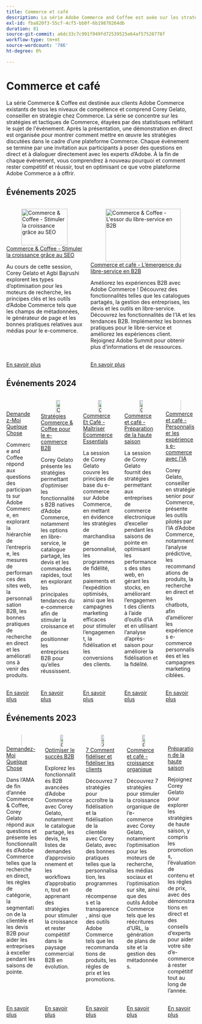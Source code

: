 ```yaml
---
title: Commerce et café
description: La série Adobe Commerce and Coffee est axée sur les stratégies et les tactiques de Commerce, étayées par des statistiques reflétant le sujet de l’événement.
exl-id: fba820f3-55cf-4cf5-bb0f-6b19870264db
duration: 81
source-git-commit: a6dc33c7c991f949fd72539525e64af57520778f
workflow-type: tm+mt
source-wordcount: '786'
ht-degree: 0%

---
```


# Commerce et café

La série Commerce &amp; Coffee est destinée aux clients Adobe Commerce existants de tous les niveaux de compétence et comprend Corey Gelato, conseiller en stratégie chez Commerce. La série se concentre sur les stratégies et tactiques de Commerce, étayées par des statistiques reflétant le sujet de l&#39;événement. Après la présentation, une démonstration en direct est organisée pour montrer comment mettre en œuvre les stratégies discutées dans le cadre d’une plateforme Commerce. Chaque événement se termine par une invitation aux participants à poser des questions en direct et à dialoguer directement avec les experts d’Adobe. À la fin de chaque événement, vous comprendrez à nouveau pourquoi et comment rester compétitif et réussir, tout en optimisant ce que votre plateforme Adobe Commerce a à offrir.


## Événements 2025

<!-- CARDS
* 2025/seo-growth.md
* 2025/self-service-b2b.md
-->
<!-- START CARDS HTML - DO NOT MODIFY BY HAND -->
<div class="columns">
    <div class="column is-half-tablet is-half-desktop is-one-third-widescreen" aria-label="Commerce & Coffee - Driving Growth with SEO">
        <div class="card" style="height: 100%; display: flex; flex-direction: column; height: 100%;">
            <div class="card-image">
                <figure class="image x-is-16by9">
                    <a href="2025/seo-growth.md" title="Commerce &amp; Coffee - Stimuler la croissance grâce au SEO" target="_blank" rel="referrer">
                        <img class="is-bordered-r-small" src="https://video.tv.adobe.com/v/3459039/?format=jpeg&nocache=1749738512514" alt="Commerce &amp; Coffee - Stimuler la croissance grâce au SEO"
                             style="width: 100%; aspect-ratio: 16 / 9; object-fit: cover; overflow: hidden; display: block; margin: auto;">
                    </a>
                </figure>
            </div>
            <div class="card-content is-padded-small" style="display: flex; flex-direction: column; flex-grow: 1; justify-content: space-between;">
                <div class="top-card-content">
                    <p class="headline is-size-6 has-text-weight-bold">
                        <a href="2025/seo-growth.md" target="_blank" rel="referrer" title="Commerce &amp; Coffee - Stimuler la croissance grâce au SEO">Commerce &amp; Coffee - Stimuler la croissance grâce au SEO</a>
                    </p>
                    <p class="is-size-6">Au cours de cette session, Corey Gelato et Agbi Bajrushi explorent les types d’optimisation pour les moteurs de recherche, les principes clés et les outils d’Adobe Commerce tels que les champs de métadonnées, le générateur de page et les bonnes pratiques relatives aux médias pour le e-commerce.</p>
                </div>
                <a href="2025/seo-growth.md" target="_blank" rel="referrer" class="spectrum-Button spectrum-Button--outline spectrum-Button--primary spectrum-Button--sizeM" style="align-self: flex-start; margin-top: 1rem;">
                    <span class="spectrum-Button-label has-no-wrap has-text-weight-bold"> En savoir plus </span>
                </a>
            </div>
        </div>
    </div>
    <div class="column is-half-tablet is-half-desktop is-one-third-widescreen" aria-label="Commerce & Coffee - The Rise of Self-Service in B2B">
        <div class="card" style="height: 100%; display: flex; flex-direction: column; height: 100%;">
            <div class="card-image">
                <figure class="image x-is-16by9">
                    <a href="2025/self-service-b2b.md" title="Commerce &amp; Coffee - L&apos;essor du libre-service en B2B" target="_blank" rel="referrer">
                        <img class="is-bordered-r-small" src="https://video.tv.adobe.com/v/3451619/?format=jpeg&nocache=1749738512499" alt="Commerce &amp; Coffee - L&apos;essor du libre-service en B2B"
                             style="width: 100%; aspect-ratio: 16 / 9; object-fit: cover; overflow: hidden; display: block; margin: auto;">
                    </a>
                </figure>
            </div>
            <div class="card-content is-padded-small" style="display: flex; flex-direction: column; flex-grow: 1; justify-content: space-between;">
                <div class="top-card-content">
                    <p class="headline is-size-6 has-text-weight-bold">
                        <a href="2025/self-service-b2b.md" target="_blank" rel="referrer" title="Commerce &amp; Coffee - L&apos;essor du libre-service en B2B">Commerce et café - L’émergence du libre-service en B2B</a>
                    </p>
                    <p class="is-size-6">Améliorez les expériences B2B avec Adobe Commerce ! Découvrez des fonctionnalités telles que les catalogues partagés, la gestion des entreprises, les devis et les outils en libre-service. Découvrez les fonctionnalités de l’IA et les tendances B2B. Implémentez les bonnes pratiques pour le libre-service et améliorez les expériences client. Rejoignez Adobe Summit pour obtenir plus d’informations et de ressources.</p>
                </div>
                <a href="2025/self-service-b2b.md" target="_blank" rel="referrer" class="spectrum-Button spectrum-Button--outline spectrum-Button--primary spectrum-Button--sizeM" style="align-self: flex-start; margin-top: 1rem;">
                    <span class="spectrum-Button-label has-no-wrap has-text-weight-bold"> En savoir plus </span>
                </a>
            </div>
        </div>
    </div>
</div>
<!-- END CARDS HTML - DO NOT MODIFY BY HAND -->

## Événements 2024

<!-- CARDS
* 2024/ask-me-anything.md
* 2024/commerce-and-coffee-strategies-for-b2b-ecommerce.md
* 2024/ecommerce-essentials.md
* 2024/peak-season-prep.md
* 2024/personalize-ecommerce.md
-->
<!-- START CARDS HTML - DO NOT MODIFY BY HAND -->
<div class="columns">
    <div class="column is-half-tablet is-half-desktop is-one-third-widescreen" aria-label="Ask Me Anything">
        <div class="card" style="height: 100%; display: flex; flex-direction: column; height: 100%;">
            <div class="card-image">
                <figure class="image x-is-16by9">
                    <a href="2024/ask-me-anything.md" title="Demander n&apos;importe quoi" target="_blank" rel="referrer">
                        <img class="is-bordered-r-small" src="https://video.tv.adobe.com/v/3437034/?format=jpeg&nocache=1749738513506" alt="Demander n&apos;importe quoi"
                             style="width: 100%; aspect-ratio: 16 / 9; object-fit: cover; overflow: hidden; display: block; margin: auto;">
                    </a>
                </figure>
            </div>
            <div class="card-content is-padded-small" style="display: flex; flex-direction: column; flex-grow: 1; justify-content: space-between;">
                <div class="top-card-content">
                    <p class="headline is-size-6 has-text-weight-bold">
                        <a href="2024/ask-me-anything.md" target="_blank" rel="referrer" title="Demander n&apos;importe quoi">Demandez-Moi Quelque Chose</a>
                    </p>
                    <p class="is-size-6">Commerce and Coffee répond aux questions des participants sur Adobe Commerce, en explorant la hiérarchie de l’entreprise, les mesures de performances des sites web, la personnalisation B2B, les bonnes pratiques de recherche en direct et les améliorations à venir des produits.</p>
                </div>
                <a href="2024/ask-me-anything.md" target="_blank" rel="referrer" class="spectrum-Button spectrum-Button--outline spectrum-Button--primary spectrum-Button--sizeM" style="align-self: flex-start; margin-top: 1rem;">
                    <span class="spectrum-Button-label has-no-wrap has-text-weight-bold"> En savoir plus </span>
                </a>
            </div>
        </div>
    </div>
    <div class="column is-half-tablet is-half-desktop is-one-third-widescreen" aria-label="Commerce & Coffee Strategies for B2B eCommerce">
        <div class="card" style="height: 100%; display: flex; flex-direction: column; height: 100%;">
            <div class="card-image">
                <figure class="image x-is-16by9">
                    <a href="2024/commerce-and-coffee-strategies-for-b2b-ecommerce.md" title="Commerce &amp; Coffee Strategies for B2B eCommerce" target="_blank" rel="referrer">
                        <img class="is-bordered-r-small" src="https://video.tv.adobe.com/v/3432604/?format=jpeg&nocache=1749738513489" alt="Commerce &amp; Coffee Strategies for B2B eCommerce"
                             style="width: 100%; aspect-ratio: 16 / 9; object-fit: cover; overflow: hidden; display: block; margin: auto;">
                    </a>
                </figure>
            </div>
            <div class="card-content is-padded-small" style="display: flex; flex-direction: column; flex-grow: 1; justify-content: space-between;">
                <div class="top-card-content">
                    <p class="headline is-size-6 has-text-weight-bold">
                        <a href="2024/commerce-and-coffee-strategies-for-b2b-ecommerce.md" target="_blank" rel="referrer" title="Commerce &amp; Coffee Strategies for B2B eCommerce">Stratégies Commerce &amp; Coffee pour le e-commerce B2B</a>
                    </p>
                    <p class="is-size-6">Corey Gelato présente les stratégies permettant d’optimiser les fonctionnalités B2B natives d’Adobe Commerce, notamment les options en libre-service, le catalogue partagé, les devis et les commandes rapides, tout en explorant les principales tendances du e-commerce afin de stimuler la croissance et de positionner les entreprises B2B pour qu’elles réussissent.</p>
                </div>
                <a href="2024/commerce-and-coffee-strategies-for-b2b-ecommerce.md" target="_blank" rel="referrer" class="spectrum-Button spectrum-Button--outline spectrum-Button--primary spectrum-Button--sizeM" style="align-self: flex-start; margin-top: 1rem;">
                    <span class="spectrum-Button-label has-no-wrap has-text-weight-bold"> En savoir plus </span>
                </a>
            </div>
        </div>
    </div>
    <div class="column is-half-tablet is-half-desktop is-one-third-widescreen" aria-label="Commerce & Coffee - Mastering Ecommerce Essentials">
        <div class="card" style="height: 100%; display: flex; flex-direction: column; height: 100%;">
            <div class="card-image">
                <figure class="image x-is-16by9">
                    <a href="2024/ecommerce-essentials.md" title="Commerce &amp; Coffee - Maîtriser Ecommerce Essentials" target="_blank" rel="referrer">
                        <img class="is-bordered-r-small" src="https://video.tv.adobe.com/v/3429437/?format=jpeg&nocache=1749738513520" alt="Commerce &amp; Coffee - Maîtriser Ecommerce Essentials"
                             style="width: 100%; aspect-ratio: 16 / 9; object-fit: cover; overflow: hidden; display: block; margin: auto;">
                    </a>
                </figure>
            </div>
            <div class="card-content is-padded-small" style="display: flex; flex-direction: column; flex-grow: 1; justify-content: space-between;">
                <div class="top-card-content">
                    <p class="headline is-size-6 has-text-weight-bold">
                        <a href="2024/ecommerce-essentials.md" target="_blank" rel="referrer" title="Commerce &amp; Coffee - Maîtriser Ecommerce Essentials">Commerce Et Café - Maîtriser Ecommerce Essentials</a>
                    </p>
                    <p class="is-size-6">La session de Corey Gelato couvre les principes de base du e-commerce sur Adobe Commerce, en mettant en évidence les stratégies de marchandisage personnalisé, les programmes de fidélité, les paiements et l’expédition optimisés, ainsi que les campagnes marketing efficaces pour stimuler l’engagement, la fidélisation et les conversions des clients.</p>
                </div>
                <a href="2024/ecommerce-essentials.md" target="_blank" rel="referrer" class="spectrum-Button spectrum-Button--outline spectrum-Button--primary spectrum-Button--sizeM" style="align-self: flex-start; margin-top: 1rem;">
                    <span class="spectrum-Button-label has-no-wrap has-text-weight-bold"> En savoir plus </span>
                </a>
            </div>
        </div>
    </div>
    <div class="column is-half-tablet is-half-desktop is-one-third-widescreen" aria-label="Commerce & Coffee - Peak Season Preparation">
        <div class="card" style="height: 100%; display: flex; flex-direction: column; height: 100%;">
            <div class="card-image">
                <figure class="image x-is-16by9">
                    <a href="2024/peak-season-prep.md" title="Commerce &amp; Coffee - Préparation pour la haute saison" target="_blank" rel="referrer">
                        <img class="is-bordered-r-small" src="https://video.tv.adobe.com/v/3434700/?format=jpeg&nocache=1749738513544" alt="Commerce &amp; Coffee - Préparation pour la haute saison"
                             style="width: 100%; aspect-ratio: 16 / 9; object-fit: cover; overflow: hidden; display: block; margin: auto;">
                    </a>
                </figure>
            </div>
            <div class="card-content is-padded-small" style="display: flex; flex-direction: column; flex-grow: 1; justify-content: space-between;">
                <div class="top-card-content">
                    <p class="headline is-size-6 has-text-weight-bold">
                        <a href="2024/peak-season-prep.md" target="_blank" rel="referrer" title="Commerce &amp; Coffee - Préparation pour la haute saison">Commerce et café - Préparation de la haute saison</a>
                    </p>
                    <p class="is-size-6">La session de Corey Gelato fournit des stratégies permettant aux entreprises de commerce électronique d’exceller pendant les saisons de pointe en optimisant les performances des sites web, en gérant les stocks, en améliorant l’engagement des clients à l’aide d’outils d’IA et en utilisant l’analyse d’après-saison pour améliorer la fidélisation et la fidélité.</p>
                </div>
                <a href="2024/peak-season-prep.md" target="_blank" rel="referrer" class="spectrum-Button spectrum-Button--outline spectrum-Button--primary spectrum-Button--sizeM" style="align-self: flex-start; margin-top: 1rem;">
                    <span class="spectrum-Button-label has-no-wrap has-text-weight-bold"> En savoir plus </span>
                </a>
            </div>
        </div>
    </div>
    <div class="column is-half-tablet is-half-desktop is-one-third-widescreen" aria-label="Commerce & Coffee - Personalizing eCommerce Experiences with AI">
        <div class="card" style="height: 100%; display: flex; flex-direction: column; height: 100%;">
            <div class="card-image">
                <figure class="image x-is-16by9">
                    <a href="2024/personalize-ecommerce.md" title="Commerce &amp; Coffee - Personnaliser les expériences d’e-commerce avec l’IA" target="_blank" rel="referrer">
                        <img class="is-bordered-r-small" src="https://video.tv.adobe.com/v/3427493/?format=jpeg&nocache=1749738513533" alt="Commerce &amp; Coffee - Personnaliser les expériences d’e-commerce avec l’IA"
                             style="width: 100%; aspect-ratio: 16 / 9; object-fit: cover; overflow: hidden; display: block; margin: auto;">
                    </a>
                </figure>
            </div>
            <div class="card-content is-padded-small" style="display: flex; flex-direction: column; flex-grow: 1; justify-content: space-between;">
                <div class="top-card-content">
                    <p class="headline is-size-6 has-text-weight-bold">
                        <a href="2024/personalize-ecommerce.md" target="_blank" rel="referrer" title="Commerce &amp; Coffee - Personnaliser les expériences d’e-commerce avec l’IA">Commerce et café - Personnaliser les expériences e-commerce avec l’IA</a>
                    </p>
                    <p class="is-size-6">Corey Gelato, conseiller en stratégie senior pour Commerce, présente les outils pilotés par l’IA d’Adobe Commerce, notamment l’analyse prédictive, les recommandations de produits, la recherche en direct et les chatbots, afin d’améliorer les expériences e-commerce personnalisées et les campagnes marketing ciblées.</p>
                </div>
                <a href="2024/personalize-ecommerce.md" target="_blank" rel="referrer" class="spectrum-Button spectrum-Button--outline spectrum-Button--primary spectrum-Button--sizeM" style="align-self: flex-start; margin-top: 1rem;">
                    <span class="spectrum-Button-label has-no-wrap has-text-weight-bold"> En savoir plus </span>
                </a>
            </div>
        </div>
    </div>
</div>
<!-- END CARDS HTML - DO NOT MODIFY BY HAND -->

## Événements 2023

<!-- CARDS
* 2023/ask-me-anything.md
* 2023/b2b.md
* 2023/loyalty-retention.md
* 2023/organic-growth.md
* 2023/peak-season-prep.md
-->
<!-- START CARDS HTML - DO NOT MODIFY BY HAND -->
<div class="columns">
    <div class="column is-half-tablet is-half-desktop is-one-third-widescreen" aria-label="Ask Me Anything">
        <div class="card" style="height: 100%; display: flex; flex-direction: column; height: 100%;">
            <div class="card-image">
                <figure class="image x-is-16by9">
                    <a href="2023/ask-me-anything.md" title="Demander n&apos;importe quoi" target="_blank" rel="referrer">
                        <img class="is-bordered-r-small" src="https://video.tv.adobe.com/v/3425651/?format=jpeg&nocache=1749738513895" alt="Demander n&apos;importe quoi"
                             style="width: 100%; aspect-ratio: 16 / 9; object-fit: cover; overflow: hidden; display: block; margin: auto;">
                    </a>
                </figure>
            </div>
            <div class="card-content is-padded-small" style="display: flex; flex-direction: column; flex-grow: 1; justify-content: space-between;">
                <div class="top-card-content">
                    <p class="headline is-size-6 has-text-weight-bold">
                        <a href="2023/ask-me-anything.md" target="_blank" rel="referrer" title="Demander n&apos;importe quoi">Demandez-Moi Quelque Chose</a>
                    </p>
                    <p class="is-size-6">Dans l’AMA de fin d’année Commerce &amp; Coffee, Corey Gelato répond aux questions et présente les fonctionnalités d’Adobe Commerce telles que la recherche en direct, les règles de catégorie, la segmentation de la clientèle et les devis B2B pour aider les entreprises à exceller pendant les saisons de pointe.</p>
                </div>
                <a href="2023/ask-me-anything.md" target="_blank" rel="referrer" class="spectrum-Button spectrum-Button--outline spectrum-Button--primary spectrum-Button--sizeM" style="align-self: flex-start; margin-top: 1rem;">
                    <span class="spectrum-Button-label has-no-wrap has-text-weight-bold"> En savoir plus </span>
                </a>
            </div>
        </div>
    </div>
    <div class="column is-half-tablet is-half-desktop is-one-third-widescreen" aria-label="Empowering B2B Success">
        <div class="card" style="height: 100%; display: flex; flex-direction: column; height: 100%;">
            <div class="card-image">
                <figure class="image x-is-16by9">
                    <a href="2023/b2b.md" title="Optimiser le succès B2B" target="_blank" rel="referrer">
                        <img class="is-bordered-r-small" src="https://video.tv.adobe.com/v/3421687/?format=jpeg&nocache=1749738513923" alt="Optimiser le succès B2B"
                             style="width: 100%; aspect-ratio: 16 / 9; object-fit: cover; overflow: hidden; display: block; margin: auto;">
                    </a>
                </figure>
            </div>
            <div class="card-content is-padded-small" style="display: flex; flex-direction: column; flex-grow: 1; justify-content: space-between;">
                <div class="top-card-content">
                    <p class="headline is-size-6 has-text-weight-bold">
                        <a href="2023/b2b.md" target="_blank" rel="referrer" title="Optimiser le succès B2B">Optimiser le succès B2B</a>
                    </p>
                    <p class="is-size-6">Explorez les fonctionnalités B2B avancées d’Adobe Commerce avec Corey Gelato, notamment le catalogue partagé, les devis, les listes de demandes d’approvisionnement et les workflows d’approbation, tout en apprenant des stratégies pour stimuler la croissance et rester compétitif dans le paysage commercial B2B en évolution.</p>
                </div>
                <a href="2023/b2b.md" target="_blank" rel="referrer" class="spectrum-Button spectrum-Button--outline spectrum-Button--primary spectrum-Button--sizeM" style="align-self: flex-start; margin-top: 1rem;">
                    <span class="spectrum-Button-label has-no-wrap has-text-weight-bold"> En savoir plus </span>
                </a>
            </div>
        </div>
    </div>
    <div class="column is-half-tablet is-half-desktop is-one-third-widescreen" aria-label="7 Ways to Build Customer Loyalty and Retention">
        <div class="card" style="height: 100%; display: flex; flex-direction: column; height: 100%;">
            <div class="card-image">
                <figure class="image x-is-16by9">
                    <a href="2023/loyalty-retention.md" title="7 méthodes pour fidéliser et fidéliser les clients" target="_blank" rel="referrer">
                        <img class="is-bordered-r-small" src="https://video.tv.adobe.com/v/3419686/?format=jpeg&nocache=1749738513949" alt="7 méthodes pour fidéliser et fidéliser les clients"
                             style="width: 100%; aspect-ratio: 16 / 9; object-fit: cover; overflow: hidden; display: block; margin: auto;">
                    </a>
                </figure>
            </div>
            <div class="card-content is-padded-small" style="display: flex; flex-direction: column; flex-grow: 1; justify-content: space-between;">
                <div class="top-card-content">
                    <p class="headline is-size-6 has-text-weight-bold">
                        <a href="2023/loyalty-retention.md" target="_blank" rel="referrer" title="7 méthodes pour fidéliser et fidéliser les clients">7 Comment fidéliser et fidéliser les clients </a>
                    </p>
                    <p class="is-size-6">Découvrez 7 stratégies pour accroître la fidélisation et la fidélisation de la clientèle avec Corey Gelato, avec des bonnes pratiques telles que la personnalisation, les programmes de récompenses et la transparence, ainsi que des outils Adobe Commerce tels que les recommandations de produits, les règles de prix et les promotions.</p>
                </div>
                <a href="2023/loyalty-retention.md" target="_blank" rel="referrer" class="spectrum-Button spectrum-Button--outline spectrum-Button--primary spectrum-Button--sizeM" style="align-self: flex-start; margin-top: 1rem;">
                    <span class="spectrum-Button-label has-no-wrap has-text-weight-bold"> En savoir plus </span>
                </a>
            </div>
        </div>
    </div>
    <div class="column is-half-tablet is-half-desktop is-one-third-widescreen" aria-label="Commerce & Coffee - Organic Growth">
        <div class="card" style="height: 100%; display: flex; flex-direction: column; height: 100%;">
            <div class="card-image">
                <figure class="image x-is-16by9">
                    <a href="2023/organic-growth.md" title="Commerce &amp; Coffee - Croissance Organique" target="_blank" rel="referrer">
                        <img class="is-bordered-r-small" src="https://video.tv.adobe.com/v/3416128/?format=jpeg&nocache=1749738513935" alt="Commerce &amp; Coffee - Croissance Organique"
                             style="width: 100%; aspect-ratio: 16 / 9; object-fit: cover; overflow: hidden; display: block; margin: auto;">
                    </a>
                </figure>
            </div>
            <div class="card-content is-padded-small" style="display: flex; flex-direction: column; flex-grow: 1; justify-content: space-between;">
                <div class="top-card-content">
                    <p class="headline is-size-6 has-text-weight-bold">
                        <a href="2023/organic-growth.md" target="_blank" rel="referrer" title="Commerce &amp; Coffee - Croissance Organique">Commerce et café - croissance organique</a>
                    </p>
                    <p class="is-size-6">Découvrez 7 stratégies pour stimuler la croissance organique de l’e-commerce avec Corey Gelato, notamment l’optimisation pour les moteurs de recherche, les médias sociaux et l’optimisation sur site, ainsi que des outils Adobe Commerce tels que les réécritures d’URL, la génération de plans de site et la gestion des métadonnées.</p>
                </div>
                <a href="2023/organic-growth.md" target="_blank" rel="referrer" class="spectrum-Button spectrum-Button--outline spectrum-Button--primary spectrum-Button--sizeM" style="align-self: flex-start; margin-top: 1rem;">
                    <span class="spectrum-Button-label has-no-wrap has-text-weight-bold"> En savoir plus </span>
                </a>
            </div>
        </div>
    </div>
    <div class="column is-half-tablet is-half-desktop is-one-third-widescreen" aria-label="Peak Season Preparation">
        <div class="card" style="height: 100%; display: flex; flex-direction: column; height: 100%;">
            <div class="card-image">
                <figure class="image x-is-16by9">
                    <a href="2023/peak-season-prep.md" title="Préparation de la haute saison" target="_blank" rel="referrer">
                        <img class="is-bordered-r-small" src="https://video.tv.adobe.com/v/3424390/?format=jpeg&nocache=1749738513909" alt="Préparation de la haute saison"
                             style="width: 100%; aspect-ratio: 16 / 9; object-fit: cover; overflow: hidden; display: block; margin: auto;">
                    </a>
                </figure>
            </div>
            <div class="card-content is-padded-small" style="display: flex; flex-direction: column; flex-grow: 1; justify-content: space-between;">
                <div class="top-card-content">
                    <p class="headline is-size-6 has-text-weight-bold">
                        <a href="2023/peak-season-prep.md" target="_blank" rel="referrer" title="Préparation de la haute saison">Préparation de la haute saison</a>
                    </p>
                    <p class="is-size-6">Rejoignez Corey Gelato pour explorer les stratégies de haute saison, y compris les promotions, l’évaluation de contenu et les règles de prix, avec des démonstrations en direct et des conseils d’experts pour aider votre site d’e-commerce à rester compétitif tout au long de l’année.</p>
                </div>
                <a href="2023/peak-season-prep.md" target="_blank" rel="referrer" class="spectrum-Button spectrum-Button--outline spectrum-Button--primary spectrum-Button--sizeM" style="align-self: flex-start; margin-top: 1rem;">
                    <span class="spectrum-Button-label has-no-wrap has-text-weight-bold"> En savoir plus </span>
                </a>
            </div>
        </div>
    </div>
</div>
<!-- END CARDS HTML - DO NOT MODIFY BY HAND -->

<!--
## What's New

<table>
<tr>
  <td>
    <a href="https://experienceleague.adobe.com/docs/events/apac-commerce-recordings/2022/analysis-tool.html?lang=fr">
      <img alt="Adobe Commerce Site Wide Analysis Tool" src="./assets/analysis-tool.png" />
    </a>
     <div>
      <a href="https://experienceleague.adobe.com/docs/events/apac-commerce-recordings/2022/analysis-tool.html?lang=fr">
        <strong>Adobe Commerce Site Wide Analysis Tool</strong>
      </a>
    </div>
    <p>
    <em>This webinar is ideal for merchants who want to get real-time access to all system insights, proactive steps to resolve any Adobe Commerce site problems and monitor overall site health.</em>
    <p>
  </td>
  <td>
    <a href="https://experienceleague.adobe.com/docs/events/apac-commerce-recordings/2022/new-relic.html?lang=fr">
      <img alt="New Relic Masterclass" src="./assets/new-relic.png" />
    </a>
     <div>
      <a href="https://experienceleague.adobe.com/docs/events/apac-commerce-recordings/2022/new-relic.html?lang=fr">
        <strong>New Relic Masterclass</strong>
      </a>
    </div>
    <p>
    <em>Join this webinar to learn how to take control of your infrastructure with New Relic. Approach your next campaign with absolute confidence by accessing and understanding your infrastructure data.</em>
    <p>
  </td>  
  <td>
    <a href="https://experienceleague.adobe.com/docs/events/apac-commerce-recordings/2022/upgrade.html?lang=fr">
      <img alt="Benefits of upgrading to Adobe Commerce 2.4.4" src="./assets/upgrade.png" />
    </a>
     <div>
      <a href="https://experienceleague.adobe.com/docs/events/apac-commerce-recordings/2022/upgrade.html?lang=fr">
        <strong>Benefits of upgrading to Adobe Commerce 2.4.4</strong>
      </a>
    </div>
    <p>
    <em>The latest Adobe Commerce release marks a step forward in commerce capabilities, security and performance. Join this webinar to find out how to plan and execute a smooth upgrade to take advantage of the latest improvements.</em>
    <p>
  </td>
</tr>
</table>
-->